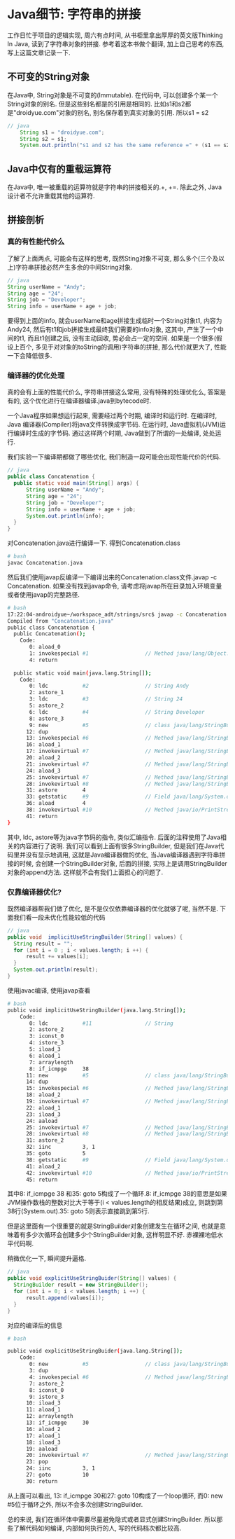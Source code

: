<!--
Created: Fri Aug 30 2019 13:41:55 GMT+0800 (China Standard Time)
Modified: Wed Sep 25 2019 19:56:53 GMT+0800 (China Standard Time)
-->
# Java细节: 字符串的拼接

工作日忙于项目的逻辑实现, 周六有点时间, 从书柜里拿出厚厚的英文版Thinking In Java, 读到了字符串对象的拼接. 参考着这本书做个翻译, 加上自己思考的东西, 写上这篇文章记录一下.

## 不可变的String对象

在Java中, String对象是不可变的(Immutable). 在代码中, 可以创建多个某一个String对象的别名. 但是这些别名都是的引用是相同的.
比如s1和s2都是"droidyue.com"对象的别名, 别名保存着到真实对象的引用. 所以s1 = s2

``` java
// java
    String s1 = "droidyue.com";
    String s2 = s1;
    System.out.println("s1 and s2 has the same reference =" + (s1 == s2));
```

## Java中仅有的重载运算符

在Java中, 唯一被重载的运算符就是字符串的拼接相关的.+, +=. 除此之外, Java设计者不允许重载其他的运算符.

## 拼接剖析

### 真的有性能代价么

了解了上面两点, 可能会有这样的思考, 既然Sting对象不可变, 那么多个(三个及以上)字符串拼接必然产生多余的中间String对象.

``` java
// java
String userName = "Andy";
String age = "24";
String job = "Developer";
String info = userName + age + job;
```

要得到上面的info, 就会userName和age拼接生成临时一个String对象t1, 内容为Andy24, 然后有t1和job拼接生成最终我们需要的info对象, 这其中, 产生了一个中间的t1, 而且t1创建之后, 没有主动回收, 势必会占一定的空间. 如果是一个很多(假设上百个, 多见于对对象的toString的调用)字符串的拼接, 那么代价就更大了, 性能一下会降低很多.

### 编译器的优化处理

真的会有上面的性能代价么, 字符串拼接这么常用, 没有特殊的处理优化么, 答案是有的, 这个优化进行在编译器编译.java到bytecode时.

一个Java程序如果想运行起来, 需要经过两个时期, 编译时和运行时. 在编译时, Java 编译器(Compiler)将java文件转换成字节码. 在运行时, Java虚拟机(JVM)运行编译时生成的字节码. 通过这样两个时期, Java做到了所谓的一处编译, 处处运行.

我们实验一下编译期都做了哪些优化, 我们制造一段可能会出现性能代价的代码.

``` java
// java
public class Concatenation {
  public static void main(String[] args) {
      String userName = "Andy";
      String age = "24";
      String job = "Developer";
      String info = userName + age + job;
      System.out.println(info);
  }
}
```

对Concatenation.java进行编译一下. 得到Concatenation.class

``` bash
# bash
javac Concatenation.java
```

然后我们使用javap反编译一下编译出来的Concatenation.class文件.javap -c Concatenation. 如果没有找到javap命令, 请考虑将javap所在目录加入环境变量或者使用javap的完整路径.

``` bash
# bash
17:22:04-androidyue~/workspace_adt/strings/src$ javap -c Concatenation
Compiled from "Concatenation.java"
public class Concatenation {
  public Concatenation();
    Code:
       0: aload_0
       1: invokespecial #1                  // Method java/lang/Object."<init>":()V
       4: return        
    
  public static void main(java.lang.String[]);
    Code:
       0: ldc           #2                  // String Andy
       2: astore_1
       3: ldc           #3                  // String 24
       5: astore_2
       6: ldc           #4                  // String Developer
       8: astore_3
       9: new           #5                  // class java/lang/StringBuilder
      12: dup
      13: invokespecial #6                  // Method java/lang/StringBuilder."<init>":()V
      16: aload_1
      17: invokevirtual #7                  // Method java/lang/StringBuilder.append:(Ljava/lang/String;)Ljava/lang/StringBuilder;
      20: aload_2
      21: invokevirtual #7                  // Method java/lang/StringBuilder.append:(Ljava/lang/String;)Ljava/lang/StringBuilder;
      24: aload_3
      25: invokevirtual #7                  // Method java/lang/StringBuilder.append:(Ljava/lang/String;)Ljava/lang/StringBuilder;
      28: invokevirtual #8                  // Method java/lang/StringBuilder.toString:()Ljava/lang/String;
      31: astore        4
      33: getstatic     #9                  // Field java/lang/System.out:Ljava/io/PrintStream;
      36: aload         4
      38: invokevirtual #10                 // Method java/io/PrintStream.println:(Ljava/lang/String;)V
      41: return
}
```

其中, ldc, astore等为java字节码的指令, 类似汇编指令. 后面的注释使用了Java相关的内容进行了说明. 我们可以看到上面有很多StringBuilder, 但是我们在Java代码里并没有显示地调用, 这就是Java编译器做的优化, 当Java编译器遇到字符串拼接的时候, 会创建一个StringBuilder对象, 后面的拼接, 实际上是调用StringBuilder对象的append方法. 这样就不会有我们上面担心的问题了.

### 仅靠编译器优化?

既然编译器帮我们做了优化, 是不是仅仅依靠编译器的优化就够了呢, 当然不是.
下面我们看一段未优化性能较低的代码

``` java
// java
public void  implicitUseStringBuilder(String[] values) {
  String result = "";
  for (int i = 0 ; i < values.length; i ++) {
      result += values[i];
  }
  System.out.println(result);
}
```

使用javac编译, 使用javap查看

``` bash
# bash
public void implicitUseStringBuilder(java.lang.String[]);
    Code:
       0: ldc           #11                 // String 
       2: astore_2
       3: iconst_0
       4: istore_3
       5: iload_3
       6: aload_1
       7: arraylength
       8: if_icmpge     38
      11: new           #5                  // class java/lang/StringBuilder
      14: dup
      15: invokespecial #6                  // Method java/lang/StringBuilder."<init>":()V
      18: aload_2
      19: invokevirtual #7                  // Method java/lang/StringBuilder.append:(Ljava/lang/String;)Ljava/lang/StringBuilder;
      22: aload_1
      23: iload_3
      24: aaload
      25: invokevirtual #7                  // Method java/lang/StringBuilder.append:(Ljava/lang/String;)Ljava/lang/StringBuilder;
      28: invokevirtual #8                  // Method java/lang/StringBuilder.toString:()Ljava/lang/String;
      31: astore_2
      32: iinc          3, 1
      35: goto          5
      38: getstatic     #9                  // Field java/lang/System.out:Ljava/io/PrintStream;
      41: aload_2
      42: invokevirtual #10                 // Method java/io/PrintStream.println:(Ljava/lang/String;)V
      45: return
```

其中8: if_icmpge 38 和35: goto 5构成了一个循环.8: if_icmpge 38的意思是如果JVM操作数栈的整数对比大于等于(i < values.length的相反结果)成立, 则跳到第38行(System.out).35: goto 5则表示直接跳到第5行.

但是这里面有一个很重要的就是StringBuilder对象创建发生在循环之间, 也就是意味着有多少次循环会创建多少个StringBuilder对象, 这样明显不好. 赤裸裸地低水平代码啊.

稍微优化一下, 瞬间提升逼格.

``` java
// java
public void explicitUseStringBuider(String[] values) {
  StringBuilder result = new StringBuilder();
  for (int i = 0; i < values.length; i ++) {
      result.append(values[i]);
  }
}
```

对应的编译后的信息

``` bash
# bash

public void explicitUseStringBuider(java.lang.String[]);
    Code:
       0: new           #5                  // class java/lang/StringBuilder
       3: dup
       4: invokespecial #6                  // Method java/lang/StringBuilder."<init>":()V
       7: astore_2
       8: iconst_0
       9: istore_3
      10: iload_3
      11: aload_1
      12: arraylength
      13: if_icmpge     30
      16: aload_2
      17: aload_1
      18: iload_3
      19: aaload
      20: invokevirtual #7                  // Method java/lang/StringBuilder.append:(Ljava/lang/String;)Ljava/lang/StringBuilder;
      23: pop
      24: iinc          3, 1
      27: goto          10
      30: return
```

从上面可以看出, 13: if_icmpge 30和27: goto 10构成了一个loop循环, 而0: new #5位于循环之外, 所以不会多次创建StringBuilder.

总的来说, 我们在循环体中需要尽量避免隐式或者显式创建StringBuilder. 所以那些了解代码如何编译, 内部如何执行的人, 写的代码档次都比较高.